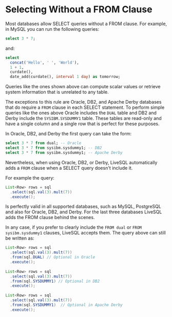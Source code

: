 # Selecting Without a FROM Clause

Most databases allow SELECT queries without a FROM clause. For example, in MySQL you can run the
following queries:

```sql
select 3 * 7;
```
and:

```sql
select 
  concat('Hello', ' ', 'World'), 
  1 + 1, 
  curdate(), 
  date_add(curdate(), interval 1 day) as tomorrow;
```

Queries like the ones shown above can compute scalar values or retrieve system information that is unrelated
to any table.

The exceptions to this rule are Oracle, DB2, and Apache Derby databases that do require a `FROM` clause in each SELECT statement. 
To perform simple queries like the ones above Oracle includes the `DUAL` table and DB2 and Derby 
include the `SYSIBM.SYSDUMMY1` table. These tables are read-only and have a single column and a single row that
is perfect for these purposes.

In Oracle, DB2, and Derby the first query can take the form:

```sql
select 3 * 7 from dual; -- Oracle
select 3 * 7 from sysibm.sysdummy1; -- DB2
select 3 * 7 from sysibm.sysdummy1; -- Apache Derby
```

Nevertheless, when using Oracle, DB2, or Derby, LiveSQL automatically adds a `FROM` clause when a SELECT query doesn't include it.

For example the query:

```java
List<Row> rows = sql
  .select(sql.val(3).mult(7))
  .execute();
```

Is perfectly valid in all supported databases, such as MySQL, PostgreSQL and also for Oracle, DB2, and Derby. For the last 
three databases LiveSQL adds the FROM clause behind the scenes.

In any case, if you prefer to clearly include the `FROM dual` or `FROM sysibm.sysdummy1` clauses, LiveSQL accepts
them. The query above can still be written as:

```java
List<Row> rows = sql
  .select(sql.val(3).mult(7))
  .from(sql.DUAL) // Optional in Oracle
  .execute();
  
List<Row> rows = sql
  .select(sql.val(3).mult(7))
  .from(sql.SYSDUMMY1) // Optional in DB2
  .execute();
  
List<Row> rows = sql
  .select(sql.val(3).mult(7))
  .from(sql.SYSDUMMY1)  // Optional in Apache Derby
  .execute();
```

